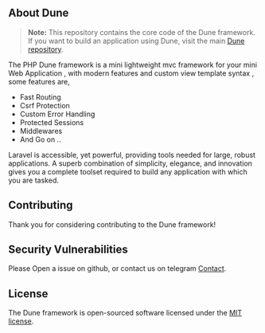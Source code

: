 ## About Dune

> **Note:** This repository contains the core code of the Dune framework. If you want to build an application using Dune, visit the main [Dune repository](https://github.com/coswat/dune).

The PHP Dune framework is a mini lightweight mvc framework for your mini Web Application , with modern features and custom view template syntax , some features are,

- Fast Routing
- Csrf Protection
- Custom Error Handling
- Protected Sessions
- Middlewares
- And Go on ..

Laravel is accessible, yet powerful, providing tools needed for large, robust applications. A superb combination of simplicity, elegance, and innovation gives you a complete toolset required to build any application with which you are tasked.

## Contributing

Thank you for considering contributing to the Dune framework!

## Security Vulnerabilities

Please Open a issue on github, or contact us on telegram [Contact](https://telegram.dog/coswat).

## License

The Dune framework is open-sourced software licensed under the [MIT license](LICENSE.md).
